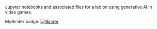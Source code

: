 Jupyter notebooks and associated files for a lab on using generative AI in video games.

MyBinder badge:
[![Binder](https://mybinder.org/badge_logo.svg)](https://mybinder.org/v2/gh/peter-guba/ML_lab/HEAD)
